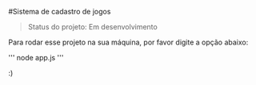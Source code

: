 #Sistema de cadastro de jogos

> Status do projeto: Em desenvolvimento

Para rodar esse projeto na sua máquina, por favor digite a opção abaixo:

'''
node app.js
'''

:)
